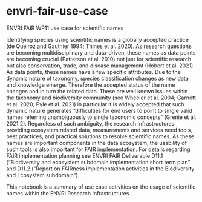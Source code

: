 # envri-fair-use-case
ENVRI FAIR WP11 use case for scientific names

Identifying species using scientific names is a globally accepted practice (de Queiroz and Gauthier 1994; Thines et al. 2020). As research questions are becoming multidisciplinary and data-driven, these names as data points are becoming crucial (Patterson et al. 2010) not just for scientific research but also conservation, trade, and disease management (Hobert et al. 2021). As data points, these names have a few specific attributes. Due to the dynamic nature of taxonomy, species classification changes as new data and knowledge emerge. Therefore the accepted status of the name changes and in turn the related data. These are well known issues within the taxonomy and biodiversity community (see Wheeler et al. 2004; Garnett et al. 2020; Pyle et al. 2021) in particular it is widely accepted that such dynamic nature generates “difficulties for end users to point to single valid names referring unambiguously to single taxonomic concepts” (Grenié et al. 2021:2). Regardless of such ambiguity, the research infrastructures providing ecosystem related data, measurements and services need tools, best practices, and practical solutions to resolve scientific names. As these names are important components in the data ecosystem, the usability of such tools is also important for FAIR implementation. For details regarding FAIR implementation planning see ENVRI FAIR Deliverable D11.1 (“Biodiversity and ecosystem subdomain implementation short term plan” and D11.2 (“Report on FAIRness implementation activities in the Biodiversity and Ecosystem subdomain”). 

This notebook is a summary of use case activities on the usage of scientific names within the ENVRI Research Infrastructures.
